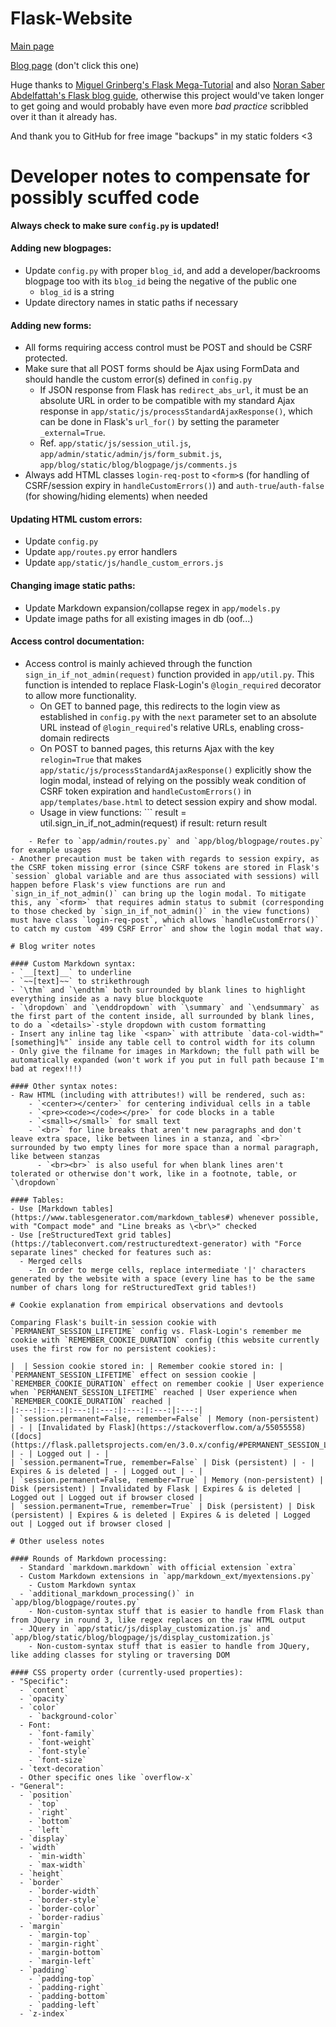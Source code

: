 # Flask-Website

[Main page](https://anonymousrand.xyz)

[Blog page](https://blog.anonymousrand.xyz) (don't click this one)

Huge thanks to [Miguel Grinberg's Flask Mega-Tutorial](https://blog.miguelgrinberg.com/post/the-flask-mega-tutorial-part-i-hello-world) and also [Noran Saber Abdelfattah's Flask blog guide](https://medium.com/@noransaber685/building-a-flask-blog-a-step-by-step-guide-for-beginners-8bffe925cd0e), otherwise this project would've taken longer to get going and would probably have even more *bad practice* scribbled over it than it already has.

And thank you to GitHub for free image "backups" in my static folders <3

# Developer notes to compensate for possibly scuffed code

**Always check to make sure `config.py` is updated!**

#### Adding new blogpages:
- Update `config.py` with proper `blog_id`, and add a developer/backrooms blogpage too with its `blog_id` being the negative of the public one
  - `blog_id` is a string
- Update directory names in static paths if necessary

#### Adding new forms:
- All forms requiring access control must be POST and should be CSRF protected.
- Make sure that all POST forms should be Ajax using FormData and should handle the custom error(s) defined in `config.py`
  - If JSON response from Flask has `redirect_abs_url`, it must be an absolute URL in order to be compatible with my standard Ajax response in `app/static/js/processStandardAjaxResponse()`, which can be done in Flask's `url_for()` by setting the parameter `_external=True`.
  - Ref. `app/static/js/session_util.js`, `app/admin/static/admin/js/form_submit.js`, `app/blog/static/blog/blogpage/js/comments.js`
- Always add HTML classes `login-req-post` to `<form>`s (for handling of CSRF/session expiry in `handleCustomErrors()`) and `auth-true`/`auth-false` (for showing/hiding elements) when needed

#### Updating HTML custom errors:
- Update `config.py`
- Update `app/routes.py` error handlers
- Update `app/static/js/handle_custom_errors.js`

#### Changing image static paths:
- Update Markdown expansion/collapse regex in `app/models.py`
- Update image paths for all existing images in db (oof...)

#### Access control documentation:
- Access control is mainly achieved through the function `sign_in_if_not_admin(request)` function provided in `app/util.py`. This function is intended to replace Flask-Login's `@login_required` decorator to allow more functionality.
  - On GET to banned page, this redirects to the login view as established in `config.py` with the `next` parameter set to an absolute URL instead of `@login_required`'s relative URLs, enabling cross-domain redirects
  - On POST to banned pages, this returns Ajax with the key `relogin=True` that makes `app/static/js/processStandardAjaxResponse()` explicitly show the login modal, instead of relying on the possibly weak condition of CSRF token expiration and `handleCustomErrors()` in `app/templates/base.html` to detect session expiry and show modal.
  - Usage in view functions: ```
    result = util.sign_in_if_not_admin(request)
    if result:
        return result
```
    - Refer to `app/admin/routes.py` and `app/blog/blogpage/routes.py` for example usages
- Another precaution must be taken with regards to session expiry, as the CSRF token missing error (since CSRF tokens are stored in Flask's `session` global variable and are thus associated with sessions) will happen before Flask's view functions are run and `sign_in_if_not_admin()` can bring up the login modal. To mitigate this, any `<form>` that requires admin status to submit (corresponding to those checked by `sign_in_if_not_admin()` in the view functions) must have class `login-req-post`, which allows `handleCustomErrors()` to catch my custom `499 CSRF Error` and show the login modal that way.

# Blog writer notes

#### Custom Markdown syntax:
- `__[text]__` to underline
- `~~[text]~~` to strikethrough
- `\thm` and `\endthm` both surrounded by blank lines to highlight everything inside as a navy blue blockquote
- `\dropdown` and `\enddropdown` with `\summary` and `\endsummary` as the first part of the content inside, all surrounded by blank lines, to do a `<details>`-style dropdown with custom formatting
- Insert any inline tag like `<span>` with attribute `data-col-width="[something]%"` inside any table cell to control width for its column
- Only give the filname for images in Markdown; the full path will be automatically expanded (won't work if you put in full path because I'm bad at regex!!!)

#### Other syntax notes:
- Raw HTML (including with attributes!) will be rendered, such as:
    - `<center></center>` for centering individual cells in a table
    - `<pre><code></code></pre>` for code blocks in a table
    - `<small></small>` for small text
    - `<br>` for line breaks that aren't new paragraphs and don't leave extra space, like between lines in a stanza, and `<br>` surrounded by two empty lines for more space than a normal paragraph, like between stanzas
      - `<br><br>` is also useful for when blank lines aren't tolerated or otherwise don't work, like in a footnote, table, or `\dropdown`

#### Tables:
- Use [Markdown tables](https://www.tablesgenerator.com/markdown_tables#) whenever possible, with "Compact mode" and "Line breaks as \<br\>" checked
- Use [reStructuredText grid tables](https://tableconvert.com/restructuredtext-generator) with "Force separate lines" checked for features such as:
  - Merged cells
    - In order to merge cells, replace intermediate '|' characters generated by the website with a space (every line has to be the same number of chars long for reStructuredText grid tables!)

# Cookie explanation from empirical observations and devtools

Comparing Flask's built-in session cookie with `PERMANENT_SESSION_LIFETIME` config vs. Flask-Login's remember me cookie with `REMEMBER_COOKIE_DURATION` config (this website currently uses the first row for no persistent cookies):

|  | Session cookie stored in: | Remember cookie stored in: | `PERMANENT_SESSION_LIFETIME` effect on session cookie | `REMEMBER_COOKIE_DURATION` effect on remember cookie | User experience when `PERMANENT_SESSION_LIFETIME` reached | User experience when `REMEMBER_COOKIE_DURATION` reached |
|:---:|:---:|:---:|:---:|:---:|:---:|:---:|
| `session.permanent=False, remember=False` | Memory (non-persistent) | - | [Invalidated by Flask](https://stackoverflow.com/a/55055558) ([docs](https://flask.palletsprojects.com/en/3.0.x/config/#PERMANENT_SESSION_LIFETIME)) | - | Logged out | - |
| `session.permanent=True, remember=False` | Disk (persistent) | - | Expires & is deleted | - | Logged out | - |
| `session.permanent=False, remember=True` | Memory (non-persistent) | Disk (persistent) | Invalidated by Flask | Expires & is deleted | Logged out | Logged out if browser closed |
| `session.permanent=True, remember=True` | Disk (persistent) | Disk (persistent) | Expires & is deleted | Expires & is deleted | Logged out | Logged out if browser closed |

# Other useless notes

#### Rounds of Markdown processing:
  - Standard `markdown.markdown` with official extension `extra`
  - Custom Markdown extensions in `app/markdown_ext/myextensions.py`
    - Custom Markdown syntax
  - `additional_markdown_processing()` in `app/blog/blogpage/routes.py`
    - Non-custom-syntax stuff that is easier to handle from Flask than from JQuery in round 3, like regex replaces on the raw HTML output
  - JQuery in `app/static/js/display_customization.js` and `app/blog/static/blog/blogpage/js/display_customization.js`
    - Non-custom-syntax stuff that is easier to handle from JQuery, like adding classes for styling or traversing DOM

#### CSS property order (currently-used properties):
- "Specific":
  - `content`
  - `opacity`
  - `color`
    - `background-color`
  - Font:
    - `font-family`
    - `font-weight`
    - `font-style`
    - `font-size`
  - `text-decoration`
  - Other specific ones like `overflow-x`
- "General":
  - `position`
    - `top`
    - `right`
    - `bottom`
    - `left`
  - `display`
  - `width`
    - `min-width`
    - `max-width`
  - `height`
  - `border`
    - `border-width`
    - `border-style`
    - `border-color`
    - `border-radius`
  - `margin`
    - `margin-top`
    - `margin-right`
    - `margin-bottom`
    - `margin-left`
  - `padding`
    - `padding-top`
    - `padding-right`
    - `padding-bottom`
    - `padding-left`
  - `z-index`
